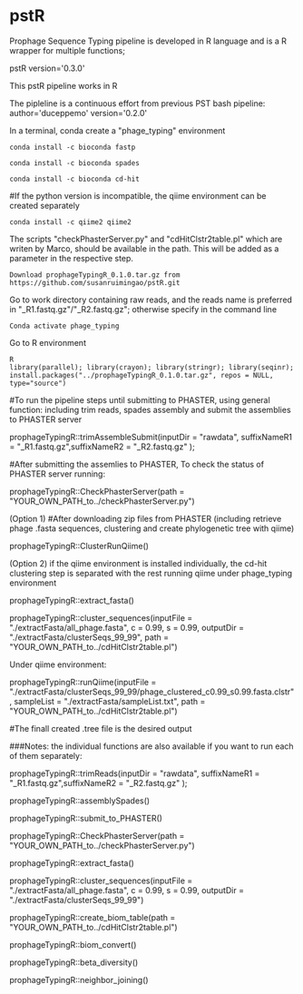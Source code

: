 # pstR
Prophage Sequence Typing pipeline is developed in R language and is a R wrapper for multiple functions; 

pstR version='0.3.0'

This pstR pipeline works in R

The pipleline is a continuous effort from previous PST bash pipeline: 
author='duceppemo' version='0.2.0'

In a terminal, conda create a "phage_typing" environment 
```
conda install -c bioconda fastp

conda install -c bioconda spades

conda install -c bioconda cd-hit
```

#If the python version is incompatible, the qiime environment can be created separately
```
conda install -c qiime2 qiime2
```
The scripts "checkPhasterServer.py" and "cdHitClstr2table.pl" which are writen by Marco, should be available in the path. This will be added as a parameter in the respective step.  
```
Download prophageTypingR_0.1.0.tar.gz from
https://github.com/susanruimingao/pstR.git
```

Go to work directory containing raw reads, and the reads name is preferred in "_R1.fastq.gz"/"_R2.fastq.gz"; otherwise specify in the command line
```
Conda activate phage_typing
```
Go to R environment

```
R
library(parallel); library(crayon); library(stringr); library(seqinr);
install.packages("../prophageTypingR_0.1.0.tar.gz", repos = NULL, type="source")
```
#To run the pipeline steps until submitting to PHASTER, using general function: including trim reads, spades assembly and submit the assemblies to PHASTER server

prophageTypingR::trimAssembleSubmit(inputDir = "rawdata",  suffixNameR1 = "_R1.fastq.gz",suffixNameR2 = "_R2.fastq.gz" );


#After submitting the assemlies to PHASTER, To check the status of PHASTER server running:

prophageTypingR::CheckPhasterServer(path = "YOUR_OWN_PATH_to../checkPhasterServer.py")


(Option 1) #After downloading zip files from PHASTER 
(including retrieve phage .fasta sequences, clustering and create phylogenetic tree with qiime)

prophageTypingR::ClusterRunQiime()


(Option 2) if the qiime environment is installed individually, the cd-hit clustering step is separated with the rest running qiime
under phage_typing environment

prophageTypingR::extract_fasta()

prophageTypingR::cluster_sequences(inputFile = "./extractFasta/all_phage.fasta", c = 0.99, s = 0.99, outputDir = "./extractFasta/clusterSeqs_99_99", path = "YOUR_OWN_PATH_to../cdHitClstr2table.pl")


Under qiime environment:

prophageTypingR::runQiime(inputFile = "./extractFasta/clusterSeqs_99_99/phage_clustered_c0.99_s0.99.fasta.clstr", sampleList = "./extractFasta/sampleList.txt", path = "YOUR_OWN_PATH_to../cdHitClstr2table.pl")

#The finall created .tree file is the desired output



###Notes: the individual functions are also available if you want to run each of them separately:

prophageTypingR::trimReads(inputDir = "rawdata",  suffixNameR1 = "_R1.fastq.gz",suffixNameR2 = "_R2.fastq.gz" );

prophageTypingR::assemblySpades()

prophageTypingR::submit_to_PHASTER()

prophageTypingR::CheckPhasterServer(path = "YOUR_OWN_PATH_to../checkPhasterServer.py")

prophageTypingR::extract_fasta()

prophageTypingR::cluster_sequences(inputFile = "./extractFasta/all_phage.fasta", c = 0.99, s = 0.99, outputDir = "./extractFasta/clusterSeqs_99_99")

prophageTypingR::create_biom_table(path = "YOUR_OWN_PATH_to../cdHitClstr2table.pl")

prophageTypingR::biom_convert()

prophageTypingR::beta_diversity()

prophageTypingR::neighbor_joining()
